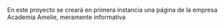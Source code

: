 En este proyecto se creará en primera instancia una página de la empresa Academia Amelie, meramente informativa
